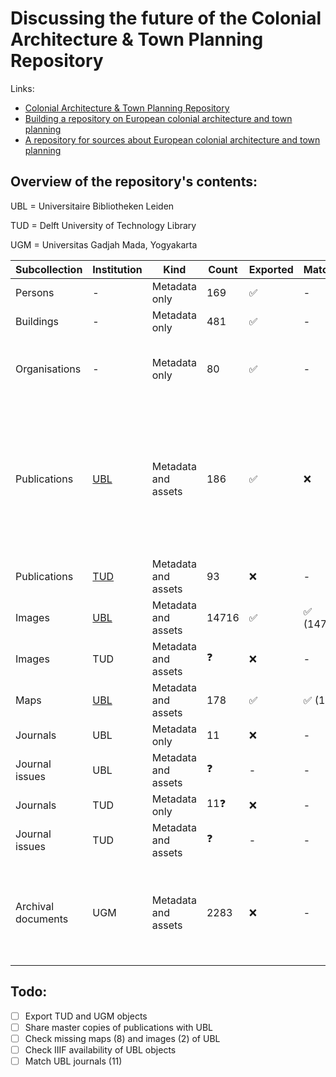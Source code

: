 # Discussing the future of the Colonial Architecture & Town Planning Repository

Links:

- [Colonial Architecture & Town Planning Repository](https://colonialarchitecture.eu)
- [Building a repository on European colonial architecture and town planning](http://resolver.tudelft.nl/uuid:6434057c-8888-458b-a3ec-9cecb6e7c281)
- [A repository for sources about European colonial architecture and town planning](http://resolver.tudelft.nl/uuid:8c6f01a4-104c-4761-b4b1-be6e8e4fd5d9)

## Overview of the repository's contents:

UBL = Universitaire Bibliotheken Leiden

TUD = Delft University of Technology Library

UGM = Universitas Gadjah Mada, Yogyakarta

| Subcollection | Institution | Kind | Count | Exported | Matched | Comments |
| --- | --- | --- | --- | --- | --- | --- |
| Persons | - | Metadata only | 169 | ✅ | - | |
| Buildings | - | Metadata only | 481 | ✅ | - | |
| Organisations | - | Metadata only | 80 | ✅ | - | [2 group records of Dutch and English architects](https://colonialarchitecture.eu/slv?sq=&fac%5B0%5D=t%3AGroup) |
| Publications | [UBL](https://colonialarchitecture.eu/slv?sq=%22Leiden%20University%20Libraries%22&ft=0&cat=Document&rows=5) | Metadata and assets | 186 | ✅ | ❌ | 197 hits in search results. Could not be matched; UBL would like to obtain master copies (TIF) |
| Publications | [TUD](https://colonialarchitecture.eu/slv?sq=%22TU%20Delft%20Library%22&ft=0&cat=Document&rows=5) | Metadata and assets | 93 | ❌ | - | |
| Images | [UBL](https://colonialarchitecture.eu/slv?sq=%22Leiden%20University%20Libraries%22&ft=0&cat=Image&rows=5) | Metadata and assets | 14716 | ✅ | ✅ (14714) | 14715 hits in search results |
| Images | TUD | Metadata and assets | ❓ | ❌ | - | Maybe no TUD images |
| Maps | [UBL](https://colonialarchitecture.eu/slv?sq=%22Leiden%20University%20Libraries%22&ft=0&cat=Map&rows=5) | Metadata and assets | 178 | ✅ | ✅ (170) | |
| Journals | UBL | Metadata only | 11 | ❌ | - | |
| Journal issues | UBL | Metadata and assets | ❓ | - | - | |
| Journals | TUD | Metadata only | 11❓ | ❌ | - | |
| Journal issues | TUD | Metadata and assets | ❓ | - | - | |
| Archival documents | UGM | Metadata and assets | 2283 | ❌ | - | Originating from the research project [On Bamboo, Bricks, Tiles and Thatches](https://marinusplantemafoundation.nl/on-bamboo-bricks-tiles-and-thatches/) |

## Todo:

- [ ] Export TUD and UGM objects
- [ ] Share master copies of publications with UBL
- [ ] Check missing maps (8) and images (2) of UBL
- [ ] Check IIIF availability of UBL objects
- [ ] Match UBL journals (11)
